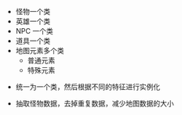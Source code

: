 - 怪物一个类
- 英雄一个类
- NPC 一个类
- 道具一个类
- 地图元素多个类
  - 普通元素
  - 特殊元素

* 统一为一个类，然后根据不同的特征进行实例化

* 抽取怪物数据，去掉重复数据，减少地图数据的大小

